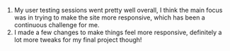 1. My user testing sessions went pretty well overall, I think the main focus was in trying to make the site more responsive, which has been a continuous challenge for me.
2. I made a few changes to make things feel more responsive, definitely a lot more tweaks for my final project though!
